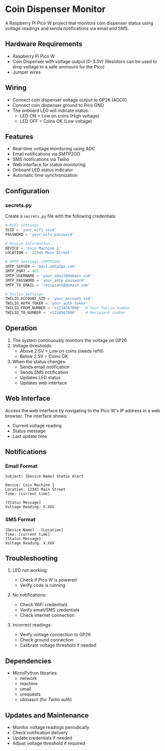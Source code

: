 # Coin Dispenser Monitor

A Raspberry Pi Pico W project that monitors coin dispenser status using voltage readings and sends notifications via email and SMS.

## Hardware Requirements

- Raspberry Pi Pico W
- Coin Dispenser with voltage output (0-3.3V) (Resistors can be used to drop voltage to a safe ammount for the Pico)
- Jumper wires

## Wiring

- Connect coin dispenser voltage output to GP26 (ADC0)
- Connect coin dispenser ground to Pico GND
- The onboard LED will indicate status:
  - LED ON = Low on coins (High voltage)
  - LED OFF = Coins OK (Low voltage)

## Features

- Real-time voltage monitoring using ADC
- Email notifications via SMTP2GO
- SMS notifications via Twilio
- Web interface for status monitoring
- Onboard LED status indicator
- Automatic time synchronization

## Configuration

### secrets.py
Create a `secrets.py` file with the following credentials:
```python
# WiFi Settings
SSID = 'your_wifi_ssid'
PASSWORD = 'your_wifi_password'

# Device Information
DEVICE = 'Coin Machine 1'
LOCATION = '12345 Main Street'

# SMTP Settings (SMTP2GO)
SMTP_SERVER = 'mail.smtp2go.com'
SMTP_PORT = 465
SMTP_USERNAME = 'your_email@domain.com'
SMTP_PASSWORD = 'your_smtp_password'
SMTP_TO_EMAIL = 'recipient@domain.com'

# Twilio Settings
TWILIO_ACCOUNT_SID = 'your_account_sid'
TWILIO_AUTH_TOKEN = 'your_auth_token'
TWILIO_FROM_NUMBER = '+1234567890'  # Your Twilio number
TWILIO_TO_NUMBER = '+1234567890'    # Recipient number
```

## Operation

1. The system continuously monitors the voltage on GP26
2. Voltage thresholds:
   - Above 2.5V = Low on coins (needs refill)
   - Below 2.5V = Coins OK
3. When the status changes:
   - Sends email notification
   - Sends SMS notification
   - Updates LED status
   - Updates web interface

## Web Interface

Access the web interface by navigating to the Pico W's IP address in a web browser. The interface shows:
- Current voltage reading
- Status message
- Last update time

## Notifications

### Email Format
```
Subject: [Device Name] Status Alert

Device: Coin Machine 1
Location: 12345 Main Street
Time: [current time]

[Status Message]
Voltage Reading: X.XXV
```

### SMS Format
```
[Device Name] - [Location]
Time: [current time]
[Status Message]
Voltage Reading: X.XXV
```

## Troubleshooting

1. LED not working:
   - Check if Pico W is powered
   - Verify code is running

2. No notifications:
   - Check WiFi credentials
   - Verify email/SMS credentials
   - Check internet connection

3. Incorrect readings:
   - Verify voltage connection to GP26
   - Check ground connection
   - Calibrate voltage threshold if needed

## Dependencies

- MicroPython libraries:
  - network
  - machine
  - umail
  - urequests
  - ubinascii (for Twilio auth)

## Updates and Maintenance

- Monitor voltage readings periodically
- Check notification delivery
- Update credentials if needed
- Adjust voltage threshold if required
